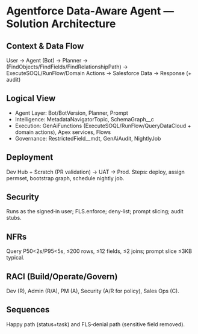# Agentforce Data‑Aware Agent — Solution Architecture

## Context & Data Flow
User → Agent (Bot) → Planner → (FindObjects/FindFields/FindRelationshipPath) → ExecuteSOQL/RunFlow/Domain Actions → Salesforce Data → Response (+ audit)

## Logical View
- Agent Layer: Bot/BotVersion, Planner, Prompt
- Intelligence: MetadataNavigatorTopic, SchemaGraph__c
- Execution: GenAiFunctions (ExecuteSOQL/RunFlow/QueryDataCloud + domain actions), Apex services, Flows
- Governance: RestrictedField__mdt, GenAiAudit, NightlyJob

## Deployment
Dev Hub + Scratch (PR validation) → UAT → Prod. Steps: deploy, assign permset, bootstrap graph, schedule nightly job.

## Security
Runs as the signed‑in user; FLS.enforce; deny‑list; prompt slicing; audit stubs.

## NFRs
Query P50<2s/P95<5s, ≤200 rows, ≤12 fields, ≤2 joins; prompt slice ≤3KB typical.

## RACI (Build/Operate/Govern)
Dev (R), Admin (R/A), PM (A), Security (A/R for policy), Sales Ops (C).

## Sequences
Happy path (status+task) and FLS‑denial path (sensitive field removed).
